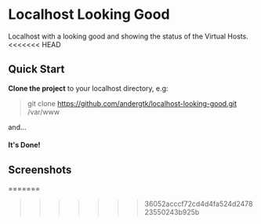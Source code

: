 # Localhost Looking Good
Localhost with a looking good and showing the status of the Virtual Hosts.
<<<<<<< HEAD

## Quick Start
**Clone the project** to your localhost directory, e.g:

>git clone https://github.com/andergtk/localhost-looking-good.git /var/www

and...

#### It's Done!

## Screenshots
=======
>>>>>>> 36052acccf72cd4d4fa524d247823550243b925b
